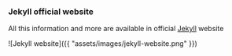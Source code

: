 
### Jekyll official website

All this information and more are available in official [Jekyll](https://jekyllrb.com/) website

![Jekyll website]({{ "assets/images/jekyll-website.png" }})

<!-- next-slide -->